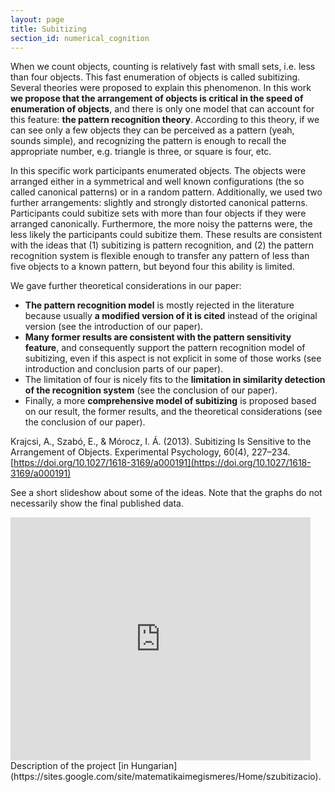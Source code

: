 ```yaml
---
layout: page
title: Subitizing
section_id: numerical_cognition
---
```


When we count objects, counting is relatively fast with small sets, i.e. less than four objects. This fast enumeration of objects is called subitizing. Several theories were proposed to explain this phenomenon. In this work **we propose that the arrangement of objects is critical in the speed of enumeration of objects**, and there is only one model that can account for this feature: **the pattern recognition theory**. According to this theory, if we can see only a few objects they can be perceived as a pattern (yeah, sounds simple), and recognizing the pattern is enough to recall the appropriate number, e.g. triangle is three, or square is four, etc.

In this specific work participants enumerated objects. The objects were arranged either in a symmetrical and well known configurations (the so called canonical patterns) or in a random pattern. Additionally, we used two further arrangements: slightly and strongly distorted canonical patterns. Participants could subitize sets with more than four objects if they were arranged canonically. Furthermore, the more noisy the patterns were, the less likely the participants could subitize them. These results are consistent with the ideas that (1) subitizing is pattern recognition, and (2) the pattern recognition system is flexible enough to transfer any pattern of less than five objects to a known pattern, but beyond four this ability is limited.

We gave further theoretical considerations in our paper:
* **The pattern recognition model** is mostly rejected in the literature because usually **a modified version of it is cited** instead of the original version (see the introduction of our paper).
* **Many former results are consistent with the pattern sensitivity feature**, and consequently support the pattern recognition model of subitizing, even if this aspect is not explicit in some of those works (see introduction and conclusion parts of our paper).
* The limitation of four is nicely fits to the **limitation in similarity detection of the recognition system** (see the conclusion of our paper).
* Finally, a more **comprehensive model of subitizing** is proposed based on our result, the former results, and the theoretical considerations (see the conclusion of our paper).

<i class='fa fa-file-text'></i>  Krajcsi, A., Szabó, E., & Mórocz, I. Á. (2013). Subitizing Is Sensitive to the Arrangement of Objects. Experimental Psychology, 60(4), 227–234. [https://doi.org/10.1027/1618-3169/a000191](https://doi.org/10.1027/1618-3169/a000191)

See a short slideshow about some of the ideas. Note that the graphs do not necessarily show the final published data.
<iframe src="https://docs.google.com/presentation/d/e/2PACX-1vTneer7fjcrxHpiEvZ7oUKkipFEEryQecoT8kIYBaUtr14SfFJYhzuTeAqKrKGGIVc_94VQNNoNfvbd/embed?start=false&loop=false&delayms=3000" frameborder="0" width="480" height="389" allowfullscreen="true" mozallowfullscreen="true" webkitallowfullscreen="true"></iframe>

<br>
Description of the project [in Hungarian](https://sites.google.com/site/matematikaimegismeres/Home/szubitizacio).

